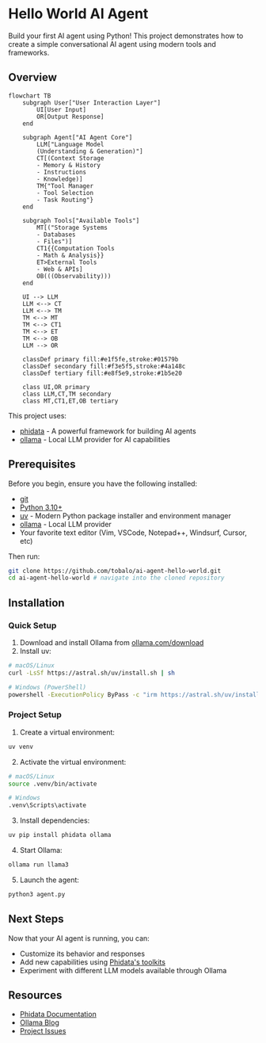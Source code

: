 # Hello World AI Agent

Build your first AI agent using Python! This project demonstrates how to create a simple conversational AI agent using modern tools and frameworks.

## Overview
```mermaid
flowchart TB
    subgraph User["User Interaction Layer"]
        UI[User Input]
        OR[Output Response]
    end

    subgraph Agent["AI Agent Core"]
        LLM["Language Model
        (Understanding & Generation)"]
        CT[(Context Storage
        - Memory & History
        - Instructions
        - Knowledge)]
        TM{"Tool Manager
        - Tool Selection
        - Task Routing"}
    end

    subgraph Tools["Available Tools"]
        MT[("Storage Systems
        - Databases
        - Files")]
        CT1{{Computation Tools
        - Math & Analysis}}
        ET>External Tools
        - Web & APIs]
        OB(((Observability)))
    end

    UI --> LLM
    LLM <--> CT
    LLM <--> TM
    TM <--> MT
    TM <--> CT1
    TM <--> ET
    TM <--> OB
    LLM --> OR

    classDef primary fill:#e1f5fe,stroke:#01579b
    classDef secondary fill:#f3e5f5,stroke:#4a148c
    classDef tertiary fill:#e8f5e9,stroke:#1b5e20
    
    class UI,OR primary
    class LLM,CT,TM secondary
    class MT,CT1,ET,OB tertiary
```
This project uses:
- [phidata](https://phidata.com) - A powerful framework for building AI agents
- [ollama](https://ollama.com) - Local LLM provider for AI capabilities

## Prerequisites

Before you begin, ensure you have the following installed:
- [git](https://git-scm.com/)
- [Python 3.10+](https://www.python.org/downloads/)
- [uv](https://astral.sh/uv) - Modern Python package installer and environment manager
- [ollama](https://ollama.com/download) - Local LLM provider
- Your favorite text editor (Vim, VSCode, Notepad++, Windsurf, Cursor, etc)

Then run:   
```bash
git clone https://github.com/tobalo/ai-agent-hello-world.git
cd ai-agent-hello-world # navigate into the cloned repository
```

## Installation

### Quick Setup
1. Download and install Ollama from [ollama.com/download](https://ollama.com/download)
2. Install uv:
```bash
# macOS/Linux
curl -LsSf https://astral.sh/uv/install.sh | sh

# Windows (PowerShell)
powershell -ExecutionPolicy ByPass -c "irm https://astral.sh/uv/install.ps1 | iex"
```

### Project Setup

1. Create a virtual environment:
```bash
uv venv
```

2. Activate the virtual environment:
```bash
# macOS/Linux
source .venv/bin/activate

# Windows
.venv\Scripts\activate
```

3. Install dependencies:
```bash
uv pip install phidata ollama
```

4. Start Ollama:
```bash
ollama run llama3
```

5. Launch the agent:
```bash
python3 agent.py
```

## Next Steps

Now that your AI agent is running, you can:
- Customize its behavior and responses
- Add new capabilities using [Phidata's toolkits](https://docs.phidata.com/tools/toolkits)
- Experiment with different LLM models available through Ollama

## Resources

- [Phidata Documentation](https://docs.phidata.com)
- [Ollama Blog](https://ollama.com/blog)
- [Project Issues](https://github.com/yourusername/ai-agent-hello-world/issues)


